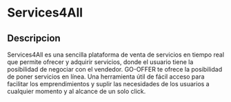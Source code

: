 # Services4All

## Descripcion
Services4All es una sencilla plataforma de venta de servicios en tiempo real que permite ofrecer y adquirir servicios, donde el usuario tiene la posibilidad de negociar con el vendedor. GO-OFFER te ofrece la posibilidad de poner servicios en línea. Una herramienta útil de fácil acceso para facilitar los emprendimientos y suplir las necesidades de los usuarios a cualquier momento y al alcance de un solo click.
